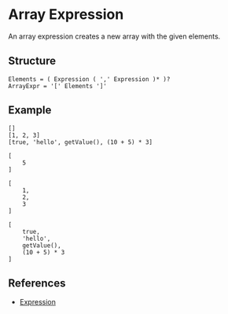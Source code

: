 # Array Expression

An array expression creates a new array with the given elements.

## Structure

```grammar
Elements = ( Expression ( ',' Expression )* )?
ArrayExpr = '[' Elements ']'
```

## Example

```syntek
[]
[1, 2, 3]
[true, 'hello', getValue(), (10 + 5) * 3]

[
	5
]

[
	1,
	2,
	3
]

[
	true,
	'hello',
	getValue(),
	(10 + 5) * 3
]
```

## References

- [Expression](/spec/grammar/syntactic/expressions/)
